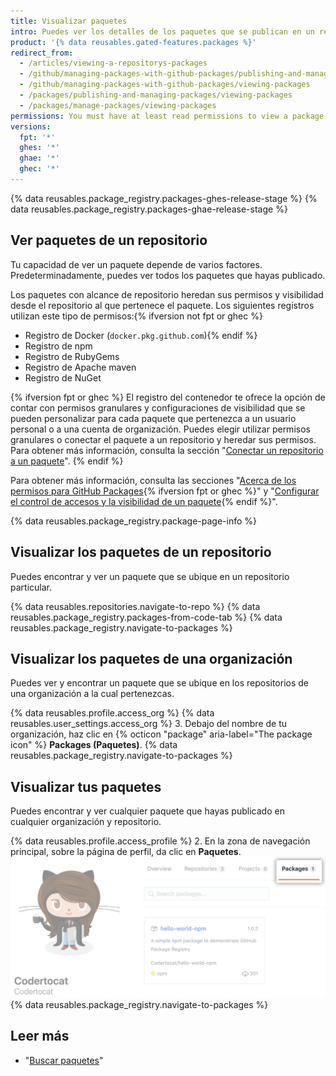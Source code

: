 ```yaml
---
title: Visualizar paquetes
intro: Puedes ver los detalles de los paquetes que se publican en un repositorio y filtrar los resultados por organización o usuario.
product: '{% data reusables.gated-features.packages %}'
redirect_from:
  - /articles/viewing-a-repositorys-packages
  - /github/managing-packages-with-github-packages/publishing-and-managing-packages/viewing-a-repositorys-packages
  - /github/managing-packages-with-github-packages/viewing-packages
  - /packages/publishing-and-managing-packages/viewing-packages
  - /packages/manage-packages/viewing-packages
permissions: You must have at least read permissions to view a package.
versions:
  fpt: '*'
  ghes: '*'
  ghae: '*'
  ghec: '*'
---
```


{% data reusables.package_registry.packages-ghes-release-stage %}
{% data reusables.package_registry.packages-ghae-release-stage %}

## Ver paquetes de un repositorio

Tu capacidad de ver un paquete depende de varios factores. Predeterminadamente, puedes ver todos los paquetes que hayas publicado.

Los paquetes con alcance de repositorio heredan sus permisos y visibilidad desde el repositorio al que pertenece el paquete. Los siguientes registros utilizan este tipo de permisos:{% ifversion not fpt or ghec %}
- Registro de Docker (`docker.pkg.github.com`){% endif %}
- Registro de npm
- Registro de RubyGems
- Registro de Apache maven
- Registro de NuGet

{% ifversion fpt or ghec %}
El registro del contenedor te ofrece la opción de contar con permisos granulares y configuraciones de visibilidad que se pueden personalizar para cada paquete que pertenezca a un usuario personal o a una cuenta de organización. Puedes elegir utilizar permisos granulares o conectar el paquete a un repositorio y heredar sus permisos. Para obtener más información, consulta la sección "[Conectar un repositorio a un paquete](/packages/learn-github-packages/connecting-a-repository-to-a-package)".
{% endif %}

Para obtener más información, consulta las secciones "[Acerca de los permisos para GitHub Packages](/packages/learn-github-packages/about-permissions-for-github-packages){% ifversion fpt or ghec %}" y "[Configurar el control de accesos y la visibilidad de un paquete](/packages/learn-github-packages/configuring-a-packages-access-control-and-visibility){% endif %}".

{% data reusables.package_registry.package-page-info %}

## Visualizar los paquetes de un repositorio

Puedes encontrar y ver un paquete que se ubique en un repositorio particular.

{% data reusables.repositories.navigate-to-repo %}
{% data reusables.package_registry.packages-from-code-tab %}
{% data reusables.package_registry.navigate-to-packages %}

## Visualizar los paquetes de una organización

Puedes ver y encontrar un paquete que se ubique en los repositorios de una organización a la cual pertenezcas.

{% data reusables.profile.access_org %}
{% data reusables.user_settings.access_org %}
3. Debajo del nombre de tu organización, haz clic en {% octicon "package" aria-label="The package icon" %} **Packages (Paquetes)**.
{% data reusables.package_registry.navigate-to-packages %}

## Visualizar tus paquetes

Puedes encontrar y ver cualquier paquete que hayas publicado en cualquier organización y repositorio.

{% data reusables.profile.access_profile %}
2. En la zona de navegación principal, sobre la página de perfil, da clic en **Paquetes**. ![Pestaña Project (Proyecto)](/assets/images/help/package-registry/user-packages-tab.png)
{% data reusables.package_registry.navigate-to-packages %}

## Leer más

- "[Buscar paquetes](/search-github/searching-on-github/searching-for-packages)"
